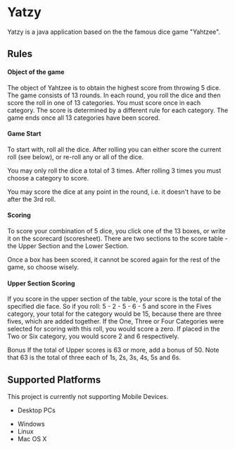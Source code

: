 # Yatzy

Yatzy is a java application based on the the famous dice game "Yahtzee".

## Rules

#### Object of the game

The object of Yahtzee is to obtain the highest score from throwing 5 dice.
The game consists of 13 rounds. In each round, you roll the dice and then score the roll in one of 13 categories. You must score once in each category. The score is determined by a different rule for each category.
The game ends once all 13 categories have been scored.

#### Game Start

To start with, roll all the dice. After rolling you can either score the current roll (see below), or re-roll any or all of the dice.

You may only roll the dice a total of 3 times. After rolling 3 times you must choose a category to score.

You may score the dice at any point in the round, i.e. it doesn't have to be after the 3rd roll.

#### Scoring

To score your combination of 5 dice, you click one of the 13 boxes, or write it on the scorecard (scoresheet). There are two sections to the score table - the Upper Section and the Lower Section.

Once a box has been scored, it cannot be scored again for the rest of the game, so choose wisely.

#### Upper Section Scoring

If you score in the upper section of the table, your score is the total of the specified die face.
So if you roll:
5 - 2 - 5 - 6 - 5 and score in the Fives category, your total for the category would be 15, because there are three fives, which are added together.
If the One, Three or Four Categories were selected for scoring with this roll, you would score a zero.
If placed in the Two or Six category, you would score 2 and 6 respectively.

Bonus If the total of Upper scores is 63 or more, add a bonus of 50. Note that 63 is the total of three each of 1s, 2s, 3s, 4s, 5s and 6s.

## Supported Platforms

This project is currently not supporting Mobile Devices.

- Desktop PCs
 * Windows 
 * Linux 
 * Mac OS X
 